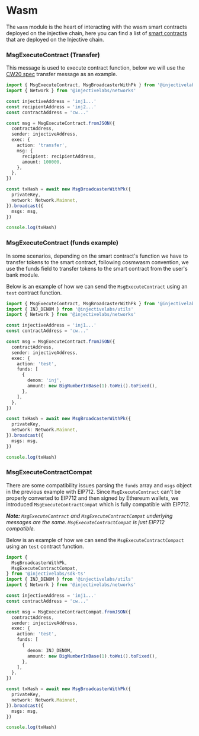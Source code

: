 # Wasm

The `wasm` module is the heart of interacting with the wasm smart contracts deployed on the injective chain, here you can find a list of [smart contracts](https://explorer.injective.network/contracts/) that are deployed on the Injective chain.

### MsgExecuteContract (Transfer)

This message is used to execute contract function, below we will use the [CW20 spec](https://github.com/CosmWasm/cw-plus/blob/main/packages/cw20/README.md) transfer message as an example.

```ts
import { MsgExecuteContract, MsgBroadcasterWithPk } from '@injectivelabs/sdk-ts'
import { Network } from '@injectivelabs/networks'

const injectiveAddress = 'inj1...'
const recipientAddress = 'inj2...'
const contractAddress = 'cw...'

const msg = MsgExecuteContract.fromJSON({
  contractAddress,
  sender: injectiveAddress,
  exec: {
    action: 'transfer',
    msg: {
      recipient: recipientAddress,
      amount: 100000,
    },
  },
})

const txHash = await new MsgBroadcasterWithPk({
  privateKey,
  network: Network.Mainnet,
}).broadcast({
  msgs: msg,
})

console.log(txHash)
```

### MsgExecuteContract (funds example)

In some scenarios, depending on the smart contract's function we have to transfer tokens to the smart contract, following cosmwasm convention, we use the funds field to transfer tokens to the smart contract from the user's bank module.

Below is an example of how we can send the `MsgExecuteContract` using an `test` contract function.

```ts
import { MsgExecuteContract, MsgBroadcasterWithPk } from '@injectivelabs/sdk-ts'
import { INJ_DENOM } from '@injectivelabs/utils'
import { Network } from '@injectivelabs/networks'

const injectiveAddress = 'inj1...'
const contractAddress = 'cw...'

const msg = MsgExecuteContract.fromJSON({
  contractAddress,
  sender: injectiveAddress,
  exec: {
    action: 'test',
    funds: [
      {
        denom: 'inj',
        amount: new BigNumberInBase(1).toWei().toFixed(),
      },
    ],
  },
})

const txHash = await new MsgBroadcasterWithPk({
  privateKey,
  network: Network.Mainnet,
}).broadcast({
  msgs: msg,
})

console.log(txHash)
```

### MsgExecuteContractCompat

There are some compatibility issues parsing the `funds` array and `msgs` object in the previous example with EIP712. Since `MsgExecuteContract` can't be properly converted to EIP712 and then signed by Ethereum wallets, we introduced `MsgExecuteContractCompat` which is fully compatible with EIP712.

_**Note:**_ _`MsgExecuteContract` and `MsgExecuteContractCompat` underlying messages are the same. `MsgExecuteContractCompat` is just EIP712 compatible._

Below is an example of how we can send the `MsgExecuteContractCompact` using an `test` contract function.

```ts
import {
  MsgBroadcasterWithPk,
  MsgExecuteContractCompat,
} from '@injectivelabs/sdk-ts'
import { INJ_DENOM } from '@injectivelabs/utils'
import { Network } from '@injectivelabs/networks'

const injectiveAddress = 'inj1...'
const contractAddress = 'cw...'

const msg = MsgExecuteContractCompat.fromJSON({
  contractAddress,
  sender: injectiveAddress,
  exec: {
    action: 'test',
    funds: [
      {
        denom: INJ_DENOM,
        amount: new BigNumberInBase(1).toWei().toFixed(),
      },
    ],
  },
})

const txHash = await new MsgBroadcasterWithPk({
  privateKey,
  network: Network.Mainnet,
}).broadcast({
  msgs: msg,
})

console.log(txHash)
```

